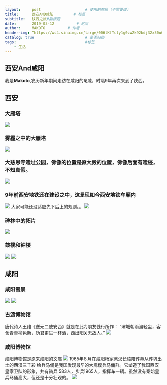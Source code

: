 ```yaml
---
layout:     post   				    # 使用的布局（不需要改）
title:      西安AND咸阳			# 标题 
subtitle:   陕西之旅#副标题
date:       2019-03-12			# 时间
author:     MAKOTO			# 作者
header-img: “https://ws4.sinaimg.cn/large/006tKfTcly1g0zw2k92bdj32x30u0dry.jpg”
catalog: true 						# 是否归档
tags:								#标签
    - 生活
---
```


## 西安And咸阳
我是**Makoto**,农历新年期间走访在咸阳的亲戚，时隔9年再次来到了陕西。
## 西安


### 大雁塔
![](https://ws4.sinaimg.cn/large/006tKfTcly1g0z9leaqa0j30u00u0wk8.jpg)
### 雾霾之中的大雁塔
![](https://ws1.sinaimg.cn/large/006tKfTcly1g0zv997qekj318y0u0npi.jpg)
### 大慈恩寺遗址公园，佛像的位置是原大殿的位置，佛像后面有遗迹，不知真假。
![](https://ws2.sinaimg.cn/large/006tKfTcly1g0zva74s0jj318y0u0qvd.jpg)
### 9年前西安地铁还在建设之中，这是现如今西安地铁车厢内
![](https://ws1.sinaimg.cn/large/006tKfTcly1g0zucw8qzzj318y0u0hdt.jpg)
大家可能还没适应先下后上的规则。。
![](https://ws3.sinaimg.cn/large/006tKfTcly1g0zvm3oai6j318y0u0e88.jpg)
### 碑林中的拓片
![](https://ws4.sinaimg.cn/large/006tKfTcly1g0zvisegkoj318y0u0he1.jpg)
### 鼓楼和钟楼
![](https://ws2.sinaimg.cn/large/006tKfTcly1g0zvnbtw0vj318y0u0npk.jpg)
![](https://ws3.sinaimg.cn/large/006tKfTcly1g0zvnq383vj318y0u0e87.jpg)


## 咸阳
### 咸阳雪景
![](https://ws1.sinaimg.cn/large/006tKfTcly1g0zvbj8kuij318y0u0hdu.jpg)
![](https://ws4.sinaimg.cn/large/006tKfTcly1g0zvblndjpj31hc0u0b2a.jpg)
### 古渡博物馆
唐代诗人王维《送元二使安西》就是在此为朋友饯行所作： “渭城朝雨浥轻尘，客舍青青柳色新，劝君更进一杯酒，西出阳关无故人。”
![](https://ws2.sinaimg.cn/large/006tKfTcly1g0zvcmehmfj318y0u0e88.jpg)
### 咸阳博物馆
咸阳博物馆是原来咸阳的文庙
![](https://ws1.sinaimg.cn/large/006tKfTcly1g0zvf207y3j318y0u0kjt.jpg)
1965年８月在咸阳杨家湾汉长陵陪葬墓从葬坑出土的西汉三千彩 绘兵马俑是我国发现最早的大规模兵马俑群。它塑造了我国西汉皇家卫队的形象，共有骑兵 583人，步兵1965人，指挥车一辆。虽然没有秦始皇兵马俑高大，但还是十分壮观的。
![](https://ws4.sinaimg.cn/large/006tKfTcly1g0zvezb7kdj318y0u0u16.jpg)
